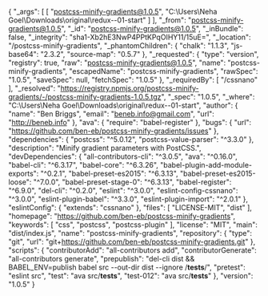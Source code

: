 {
  "_args": [
    [
      "postcss-minify-gradients@1.0.5",
      "C:\\Users\\Neha Goel\\Downloads\\original\\redux--01-start"
    ]
  ],
  "_from": "postcss-minify-gradients@1.0.5",
  "_id": "postcss-minify-gradients@1.0.5",
  "_inBundle": false,
  "_integrity": "sha1-Xb2hE3NwP4PPtKPqOIHY11/15uE=",
  "_location": "/postcss-minify-gradients",
  "_phantomChildren": {
    "chalk": "1.1.3",
    "js-base64": "2.3.2",
    "source-map": "0.5.7"
  },
  "_requested": {
    "type": "version",
    "registry": true,
    "raw": "postcss-minify-gradients@1.0.5",
    "name": "postcss-minify-gradients",
    "escapedName": "postcss-minify-gradients",
    "rawSpec": "1.0.5",
    "saveSpec": null,
    "fetchSpec": "1.0.5"
  },
  "_requiredBy": [
    "/cssnano"
  ],
  "_resolved": "https://registry.npmjs.org/postcss-minify-gradients/-/postcss-minify-gradients-1.0.5.tgz",
  "_spec": "1.0.5",
  "_where": "C:\\Users\\Neha Goel\\Downloads\\original\\redux--01-start",
  "author": {
    "name": "Ben Briggs",
    "email": "beneb.info@gmail.com",
    "url": "http://beneb.info"
  },
  "ava": {
    "require": "babel-register"
  },
  "bugs": {
    "url": "https://github.com/ben-eb/postcss-minify-gradients/issues"
  },
  "dependencies": {
    "postcss": "^5.0.12",
    "postcss-value-parser": "^3.3.0"
  },
  "description": "Minify gradient parameters with PostCSS.",
  "devDependencies": {
    "all-contributors-cli": "^3.0.5",
    "ava": "^0.16.0",
    "babel-cli": "^6.3.17",
    "babel-core": "^6.3.26",
    "babel-plugin-add-module-exports": "^0.2.1",
    "babel-preset-es2015": "^6.3.13",
    "babel-preset-es2015-loose": "^7.0.0",
    "babel-preset-stage-0": "^6.3.13",
    "babel-register": "^6.9.0",
    "del-cli": "^0.2.0",
    "eslint": "^3.0.0",
    "eslint-config-cssnano": "^3.0.0",
    "eslint-plugin-babel": "^3.3.0",
    "eslint-plugin-import": "^2.0.1"
  },
  "eslintConfig": {
    "extends": "cssnano"
  },
  "files": [
    "LICENSE-MIT",
    "dist"
  ],
  "homepage": "https://github.com/ben-eb/postcss-minify-gradients",
  "keywords": [
    "css",
    "postcss",
    "postcss-plugin"
  ],
  "license": "MIT",
  "main": "dist/index.js",
  "name": "postcss-minify-gradients",
  "repository": {
    "type": "git",
    "url": "git+https://github.com/ben-eb/postcss-minify-gradients.git"
  },
  "scripts": {
    "contributorAdd": "all-contributors add",
    "contributorGenerate": "all-contributors generate",
    "prepublish": "del-cli dist && BABEL_ENV=publish babel src --out-dir dist --ignore /__tests__/",
    "pretest": "eslint src",
    "test": "ava src/__tests__",
    "test-012": "ava src/__tests__"
  },
  "version": "1.0.5"
}
